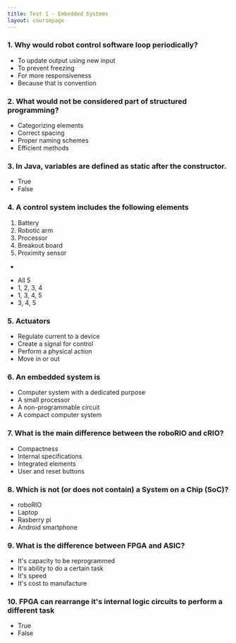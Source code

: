 ```yaml
---
title: Test 1 - Embedded Systems
layout: coursepage
---
```


### 1. Why would robot control software loop periodically?

+ To update output using new input
+ To prevent freezing
+ For more responsiveness
+ Because that is convention

### 2. What would not be considered part of structured programming?

+ Categorizing elements
+ Correct spacing
+ Proper naming schemes
+ Efficient methods

### 3. In Java, variables are defined as static after the constructor.

+ True
+ False

### 4. A control system includes the following elements

1. Battery
2. Robotic arm
3. Processor
4. Breakout board
5. Proximity sensor

-

+ All 5
+ 1, 2, 3, 4
+ 1, 3, 4, 5
+ 3, 4, 5

### 5. Actuators

+ Regulate current to a device
+ Create a signal for control
+ Perform a physical action
+ Move in or out

### 6. An embedded system is

+ Computer system with a dedicated purpose
+ A small processor
+ A non-programmable circuit
+ A compact computer system

### 7. What is the main difference between the roboRIO and cRIO?

+ Compactness
+ Internal specifications
+ Integrated elements
+ User and reset buttons

### 8. Which is not (or does not contain) a System on a Chip (SoC)?

+ roboRIO
+ Laptop
+ Rasberry pi
+ Android smartphone

### 9. What is the difference between FPGA and ASIC?

+ It's capacity to be reprogrammed
+ It's ability to do a certain task
+ It's speed
+ It's cost to manufacture

### 10. FPGA can rearrange it's internal logic circuits to perform a different task

+ True
+ False
